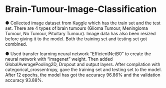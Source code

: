 # Brain-Tumour-Image-Classification

● Collected image dataset from Kaggle which has the train set and the test set. There are 4 types of brain tumours (Glioma Tumour, Meningioma Tumour, No Tumour, Pituitary Tumour). Image data has also been resized before giving it to the model. Both the training set and testing set got combined. 

● Used transfer learning neural network “EfficientNetB0” to create the neural network with “imagenet” weight. Then added GlobalAveragePooling2D, Dropout and output layers. After compilation with categorical_crossentropy, gave the training set and testing set to the model. After 12 epochs, the model has got the accuracy 96.86% and the validation accuracy 93.88%.
